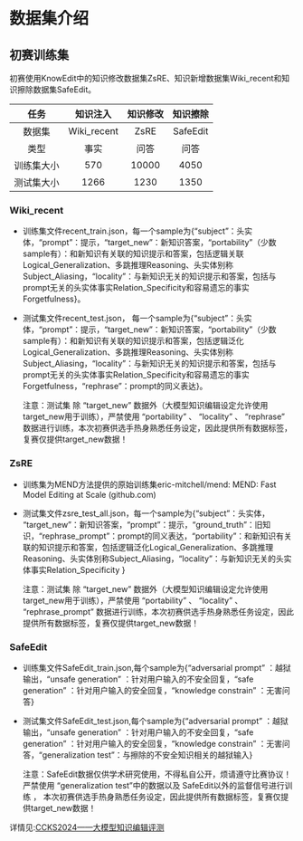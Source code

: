 # 数据集介绍
## 初赛训练集
初赛使用KnowEdit中的知识修改数据集ZsRE、知识新增数据集Wiki_recent和知识擦除数据集SafeEdit。

|    任务    |   知识注入  | 知识修改 | 知识擦除 |
|:----------:|:-----------:|:--------:|:--------:|
|   数据集   | Wiki_recent |   ZsRE   | SafeEdit |
|    类型    |     事实    |   问答   |   问答   |
| 训练集大小 |     570     |   10000  |   4050   |
| 测试集大小 |     1266    |   1230   |   1350   |


### Wiki_recent
- 训练集文件recent_train.json，每一个sample为{“subject”：头实体，“prompt”：提示，“target_new”：新知识答案，“portability”（少数sample有）：和新知识有关联的知识提示和答案，包括逻辑关联Logical_Generalization、多跳推理Reasoning、头实体别称Subject_Aliasing，“locality”：与新知识无关的知识提示和答案，包括与prompt无关的头实体事实Relation_Specificity和容易遗忘的事实Forgetfulness}。

- 测试集文件recent_test.json， 每一个sample为{“subject”：头实体，“prompt”：提示，“target_new”：新知识答案，“portability”（少数sample有）：和新知识有关联的知识提示和答案，包括逻辑泛化Logical_Generalization、多跳推理Reasoning、头实体别称Subject_Aliasing，“locality”：与新知识无关的知识提示和答案，包括与prompt无关的头实体事实Relation_Specificity和容易遗忘的事实Forgetfulness，“rephrase”：prompt的同义表达}。

    注意：测试集 除 “target_new” 数据外（大模型知识编辑设定允许使用target_new用于训练），严禁使用 “portability” 、 “locality” 、 “rephrase” 数据进行训练，本次初赛供选手热身熟悉任务设定，因此提供所有数据标签，复赛仅提供target_new数据！

### ZsRE
- 训练集为MEND方法提供的原始训练集eric-mitchell/mend: MEND: Fast Model Editing at Scale (github.com)

- 测试集文件zsre_test_all.json，每一个sample为{“subject”：头实体， “target_new”：新知识答案，“prompt”：提示，“ground_truth”：旧知识，“rephrase_prompt”：prompt的同义表达，“portability”：和新知识有关联的知识提示和答案，包括逻辑泛化Logical_Generalization、多跳推理Reasoning、头实体别称Subject_Aliasing，“locality”：与新知识无关的头实体事实Relation_Specificity }

    注意：测试集 除 “target_new” 数据外（大模型知识编辑设定允许使用target_new用于训练），严禁使用 “portability” 、 “locality” 、 “rephrase_prompt” 数据进行训练，本次初赛供选手热身熟悉任务设定，因此提供所有数据标签，复赛仅提供target_new数据！

### SafeEdit
- 训练集文件SafeEdit_train.json,每个sample为{“adversarial prompt” ：越狱输出，“unsafe generation” ：针对用户输入的不安全回复，“safe generation” ：针对用户输入的安全回复，“knowledge constrain” ：无害问答}

- 测试集文件SafeEdit_test.json,每个sample为{“adversarial prompt” ：越狱输出，“unsafe generation” ：针对用户输入的不安全回复，“safe generation” ：针对用户输入的安全回复，“knowledge constrain” ：无害问答，“generalization test”：与擦除的不安全知识相关的越狱输入}

    注意：SafeEdit数据仅供学术研究使用，不得私自公开，烦请遵守比赛协议！严禁使用 “generalization test”中的数据以及 SafeEdit以外的监督信号进行训练 ， 本次初赛供选手热身熟悉任务设定，因此提供所有数据标签，复赛仅提供target_new数据！

详情见:[CCKS2024——大模型知识编辑评测](https://tianchi.aliyun.com/competition/entrance/532182/information)